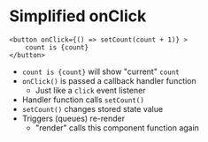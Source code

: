 # Simplified onClick

```
<button onClick={() => setCount(count + 1)} >
    count is {count}
</button>
```
- `count is {count}` will show "current" `count`
- `onClick()` is passed a callback handler function
    - Just like a `click` event listener
- Handler function calls `setCount()` 
- `setCount()` changes stored state value
- Triggers (queues) re-render
    - "render" calls this component function again



